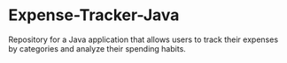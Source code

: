 # Expense-Tracker-Java
Repository for a Java application that allows users to track their expenses by categories and analyze their spending habits.
